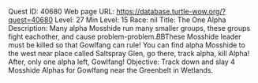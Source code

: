 Quest ID: 40680
Web page URL: https://database.turtle-wow.org/?quest=40680
Level: 27
Min Level: 15
Race: nil
Title: The One Alpha
Description: Many alpha Mosshide run many smaller groups, these groups fight eachother, and cause problem-problem.$B$BThese Mosshide leader must be killed so that Gowlfang can rule! You can find alpha Mosshide to the west near place called Saltspray Glen, go there, track alpha, kill Alpha! After, only one alpha left, Gowlfang!
Objective: Track down and slay 4 Mosshide Alphas for Gowlfang near the Greenbelt in Wetlands.
